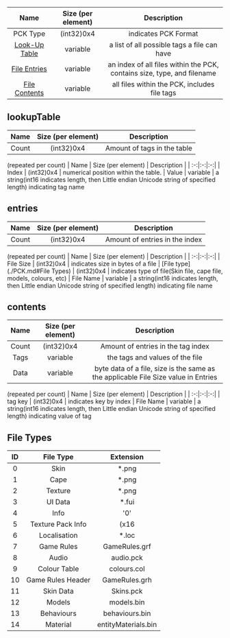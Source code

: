 | Name | Size (per element) | Description |
| :-:|:-:|:-:|
| PCK Type | (int32)0x4 | indicates PCK Format
| [Look-Up Table](./PCK.md#lookupTable) | variable | a list of all possible tags a file can have
| [File Entries](./PCK.md#entries) | variable | an index of all files within the PCK, contains size, type, and filename
| [File Contents](./PCK.md#contents) | variable | all files within the PCK, includes file tags

## lookupTable

| Name | Size (per element) | Description |
| :-:|:-:|:-:|
| Count | (int32)0x4 | Amount of tags in the table

(repeated per count)
| Name | Size (per element) | Description |
| :-:|:-:|:-:|
| Index | (int32)0x4 | numerical position within the table.
| Value | variable | a string(int16 indicates length, then Little endian Unicode string of specified length) indicating tag name

## entries


| Name | Size (per element) | Description |
| :-:|:-:|:-:|
| Count | (int32)0x4 | Amount of entries in the index

(repeated per count)
| Name | Size (per element) | Description |
| :-:|:-:|:-:|
| File Size | (int32)0x4 | indicates size in bytes of a file
| [File type](./PCK.md#File Types) | (int32)0x4 | indicates type of file(Skin file, cape file, models, colours, etc)
| File Name | variable | a string(int16 indicates length, then Little endian Unicode string of specified length) indicating file name

## contents


| Name | Size (per element) | Description |
| :-:|:-:|:-:|
| Count | (int32)0x4 | Amount of entries in the tag index
| Tags | variable | the tags and values of the file
| Data | variable | byte data of a file, size is the same as the applicable File Size value in Entries

(repeated per count)
| Name | Size (per element) | Description |
| :-:|:-:|:-:|
| tag key | (int32)0x4 | indicates key by index
| File Name | variable | a string(int16 indicates length, then Little endian Unicode string of specified length) indicating value of tag

## File Types


| ID | File Type | Extension |
| :-:|:-:|:-:|
| 0 |  Skin | *.png
| 1 |  Cape | *.png
| 2 |  Texture | *.png
| 3 |  UI Data | *.fui
| 4 |  Info | '0'
| 5 |  Texture Pack Info | (x16|x32|x64)Info.pck
| 6 |  Localisation | *.loc
| 7 |  Game Rules | GameRules.grf
| 8 |  Audio | audio.pck
| 9 |  Colour Table | colours.col
| 10 |  Game Rules Header | GameRules.grh
| 11 |  Skin Data | Skins.pck
| 12 |  Models | models.bin
| 13 |  Behaviours | behaviours.bin
| 14 |  Material | entityMaterials.bin




